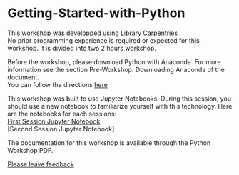 # Getting-Started-with-Python

This workshop was developped using [Library Carpentries](https://librarycarpentry.org/lc-python-intro/) <br>
No prior programming experience is required or expected for this workshop. It is divided into two 2 hours workshop.

Before the workshop, please download Python with Anaconda. For more information see the section Pre-Workshop: Downloading Anaconda of the document.<br>
You can follow the directions [here](https://librarycarpentry.org/lc-python-intro/setup.html) <br>

This workshop was built to use Jupyter Notebooks. During this session, you should use a new notebook to familiarize yourself with this technology.
Here are the notebooks for each sessions: <br>
[First Session Jupyter Notebook](https://github.com/ClaraTurp/Getting-Started-with-Python/blob/main/pythonWorkshop_firstSession_2022.ipynb)<br>
[Second Session Jupyter Notebook]

The documentation for this workshop is available through the Python Workshop PDF.


[Please leave feedback](https://forms.office.com/Pages/ResponsePage.aspx?id=cZYxzedSaEqvqfz4-J8J6jyp0g6_kyVDhNJTXJrpgkRUNkRUVU1IMzc5RElTUlZEWUtBM01aSUZLUi4u)
